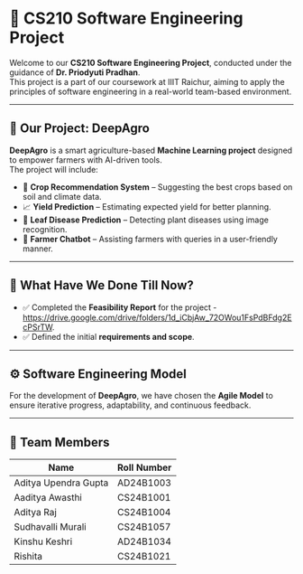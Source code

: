 # 🚀 CS210 Software Engineering Project

Welcome to our **CS210 Software Engineering Project**, conducted under the guidance of **Dr. Priodyuti Pradhan**.  
This project is a part of our coursework at IIIT Raichur, aiming to apply the principles of software engineering in a real-world team-based environment.

---

## 🌱 Our Project: DeepAgro

**DeepAgro** is a smart agriculture-based **Machine Learning project** designed to empower farmers with AI-driven tools.  
The project will include:

- 🌾 **Crop Recommendation System** – Suggesting the best crops based on soil and climate data.  
- 📈 **Yield Prediction** – Estimating expected yield for better planning.  
- 🍃 **Leaf Disease Prediction** – Detecting plant diseases using image recognition.  
- 🤖 **Farmer Chatbot** – Assisting farmers with queries in a user-friendly manner.  

---

## 📌 What Have We Done Till Now?

- ✅ Completed the **Feasibility Report** for the project - https://drive.google.com/drive/folders/1d_iCbjAw_72OWou1FsPdBFdg2EcPSrTW.  
- ✅ Defined the initial **requirements and scope**.  

---

## ⚙️ Software Engineering Model

For the development of **DeepAgro**, we have chosen the **Agile Model** to ensure iterative progress, adaptability, and continuous feedback.  

---

## 👥 Team Members

| Name                    | Roll Number   |
|-------------------------|---------------|
| Aditya Upendra Gupta    | AD24B1003     |
| Aaditya Awasthi         | CS24B1001     |
| Aditya Raj              | CS24B1004     |
| Sudhavalli Murali       | CS24B1057     |
| Kinshu Keshri           | AD24B1034     |
| Rishita                 | CS24B1021     |
